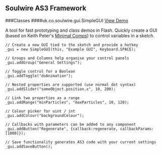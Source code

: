 
Soulwire AS3 Framework
-----

###Classes
####uk.co.soulwire.gui.SimpleGUI
[View Demo](http://blog.soulwire.co.uk/code/actionscript-3/simple-flash-prototype-gui-tool/)

A tool for fast prototyping and class demos in Flash.
Quickly create a GUI (based on Keith Peter's [Minimal Comps](http://www.minimalcomps.com/)) to control variables in a sketch.

	// Create a new GUI tied to the sketch and provide a hotkey
	_gui = new SimpleGUI(this, "Example GUI", Keyboard.SPACE);

	// Groups and Columns help organise your control panels
	_gui.addGroup("General Settings");

	// Toggle control for a Boolean
	_gui.addToggle("doAnimation");

	// Nested properties are supported (use normal dot syntax)
	_gui.addSlider("someObject.position.x", 10, 200);

	// Link two properties as a range
	_gui.addRange("minParticles", "maxParticles", 10, 120);

	// Colour picker for uint / int
	_gui.addColour("backgroundColour");

	// Callbacks with parameters can be added to any component
	_gui.addButton("Regenerate", {callback:regenerate, callbackParams:[1000]});

	// Save functionality generates AS3 code with your current settings
	_gui.addSaveButton();
